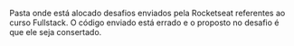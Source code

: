 Pasta onde está alocado desafios enviados pela Rocketseat referentes ao curso Fullstack. O código enviado está errado e o proposto no desafio é que ele seja consertado.
